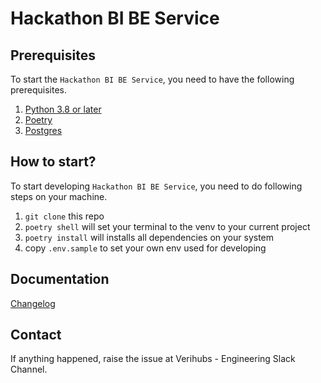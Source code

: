 # Hackathon BI BE Service

## Prerequisites

To start the `Hackathon BI BE Service`, you need to have the following prerequisites.

1. [Python 3.8 or later](https://www.python.org/)
2. [Poetry](https://python-poetry.org/docs/)
3. [Postgres](https://www.postgresql.org/)

## How to start?

To start developing `Hackathon BI BE Service`, you need to do following steps on your machine.

1. `git clone` this repo
2. `poetry shell` will set your terminal to the venv to your current project
3. `poetry install` will installs all dependencies on your system
4. copy `.env.sample` to set your own env used for developing

## Documentation

[Changelog](CHANGELOG.md)

## Contact

If anything happened, raise the issue at Verihubs - Engineering Slack Channel.
